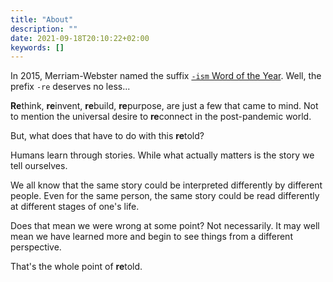 ```yaml
---
title: "About"
description: ""
date: 2021-09-18T20:10:22+02:00
keywords: []
---
```


In 2015, Merriam-Webster named the suffix [`-ism` Word of the Year](https://www.merriam-webster.com/words-at-play/woty2015-top-looked-up-words-ism). Well, the prefix `-re` deserves no less...

**Re**think, **re**invent, **re**build, **re**purpose, are just a few that came to mind. Not to mention the universal desire to **re**connect in the post-pandemic world.

But, what does that have to do with this **re**told?

Humans learn through stories. While what actually matters is the story we tell ourselves. 

We all know that the same story could be interpreted differently by different people. Even for the same person, the same story could be read differently at different stages of one's life.

Does that mean we were wrong at some point? Not necessarily. It may well mean we have learned more and begin to see things from a different perspective.

That's the whole point of **re**told.